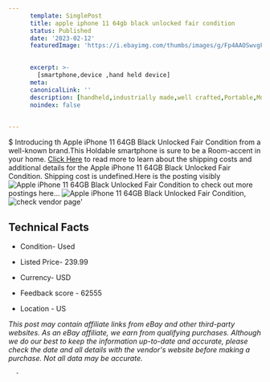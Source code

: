 ```yaml
---
      template: SinglePost
      title: apple iphone 11 64gb black unlocked fair condition
      status: Published
      date: '2023-02-12'
      featuredImage: 'https://i.ebayimg.com/thumbs/images/g/Fp4AAOSwvgFhKjdF/s-l225.jpg'
       

      excerpt: >-
        [smartphone,device ,hand held device]
      meta:
      canonicalLink: ''
      description: [handheld,industrially made,well crafted,Portable,Mobile,Compact,Convenient,Lightweight,Maneuverable,Man-portable,Miniature,Carriable,Hand-held,Light,Holdable,Transportable,Mobile device,Pocket-sized,On-the-go,Wireless,Cordless,Compact size,Convenient size, smartphone,device ,hand held device]
      noindex: false
      

---
```

$
      Introducing th Apple iPhone 11 64GB Black Unlocked Fair Condition from a well-known brand.This Holdable smartphone is sure to be a Room-accent in your home. [Click Here](https://www.ebay.com/itm/284428319584?hash=item42393fbb60%3Ag%3AFp4AAOSwvgFhKjdF&mkevt=1&mkcid=1&mkrid=711-53200-19255-0&campid=%253CePNCampaignId%253E&customid=%253CreferenceId%253E&toolid=10049) to read more to learn about the shipping costs and additional details for the Apple iPhone 11 64GB Black Unlocked Fair Condition. Shipping cost is undefined.Here is the posting visibly ![Apple iPhone 11 64GB Black Unlocked Fair Condition](https://i.ebayimg.com/thumbs/images/g/Fp4AAOSwvgFhKjdF/s-l225.jpg) to check out more postings here... ![Apple iPhone 11 64GB Black Unlocked Fair Condition](https://i.ebayimg.com/images/g/Fp4AAOSwvgFhKjdF/s-l1600.jpg), ![check vendor page](https://origin-galleryplus.ebayimg.com/ws/web/284428319584_2_0_1/225x225.jpg,https://origin-galleryplus.ebayimg.com/ws/web/284428319584_3_0_1/225x225.jpg,https://origin-galleryplus.ebayimg.com/ws/web/284428319584_4_0_1/225x225.jpg,https://origin-galleryplus.ebayimg.com/ws/web/284428319584_5_0_1/225x225.jpg,https://origin-galleryplus.ebayimg.com/ws/web/284428319584_6_0_1/225x225.jpg,https://origin-galleryplus.ebayimg.com/ws/web/284428319584_7_0_1/225x225.jpg)'

      

 ## Technical Facts 



     
      

 - Condition- Used 


      

 - Listed Price- 239.99 


      

 - Currency- USD 


      

 - Feedback score - 62555 


      

 - Location - US 


      
      

 *_This post may contain affiliate links from eBay and other third-party websites. As an eBay affiliate, we earn from qualifying purchases. Although we do our best to keep the information up-to-date and accurate, please check the date and all details with the vendor's website before making a purchase. Not all data may be accurate._*




      -
